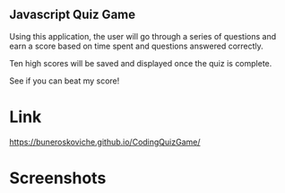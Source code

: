 ## Javascript Quiz Game
Using this application, the user will go through a series of questions and earn a score based on time spent and questions answered correctly.

Ten high scores will be saved and displayed once the quiz is complete. 

See if you can beat my score!

# Link
https://buneroskoviche.github.io/CodingQuizGame/

# Screenshots